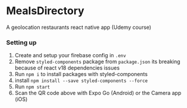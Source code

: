 # MealsDirectory

A geolocation restaurants react native app (Udemy course)

### Setting up

1. Create and setup your firebase config in `.env`
2. Remove `styled-components` package from `package.json` its breaking because of react v18 dependencies issues
3. Run `npm i` to install packages with styled-components
4. install `npm install --save styled-components --force`
5. Run `npm start`
6. Scan the QR code above with Expo Go (Android) or the Camera app (iOS)
